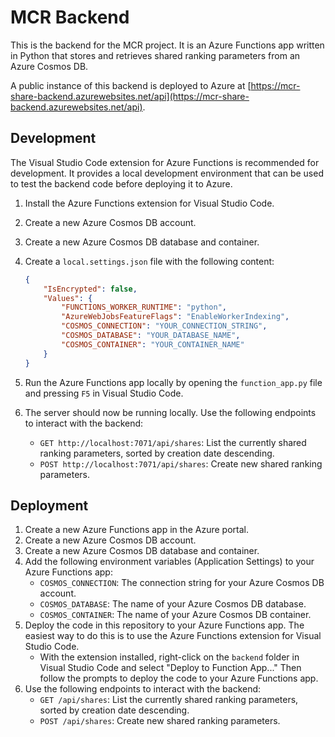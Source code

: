 # MCR Backend

This is the backend for the MCR project. It is an Azure Functions app written in Python that stores and retrieves shared ranking parameters from an Azure Cosmos DB.

A public instance of this backend is deployed to Azure at [https://mcr-share-backend.azurewebsites.net/api](https://mcr-share-backend.azurewebsites.net/api).

## Development

The Visual Studio Code extension for Azure Functions is recommended for development. It provides a local development environment that can be used to test the backend code before deploying it to Azure.

1. Install the Azure Functions extension for Visual Studio Code.
2. Create a new Azure Cosmos DB account.
3. Create a new Azure Cosmos DB database and container.
4. Create a `local.settings.json` file with the following content:

    ```json
    {
        "IsEncrypted": false,
        "Values": {
            "FUNCTIONS_WORKER_RUNTIME": "python",
            "AzureWebJobsFeatureFlags": "EnableWorkerIndexing",
            "COSMOS_CONNECTION": "YOUR_CONNECTION_STRING",
            "COSMOS_DATABASE": "YOUR_DATABASE_NAME",
            "COSMOS_CONTAINER": "YOUR_CONTAINER_NAME"
        }
    }
    ```

5. Run the Azure Functions app locally by opening the `function_app.py` file and pressing `F5` in Visual Studio Code.
6. The server should now be running locally. Use the following endpoints to interact with the backend:
   - `GET http://localhost:7071/api/shares`: List the currently shared ranking parameters, sorted by creation date descending.
   - `POST http://localhost:7071/api/shares`: Create new shared ranking parameters.

## Deployment

1. Create a new Azure Functions app in the Azure portal.
2. Create a new Azure Cosmos DB account.
3. Create a new Azure Cosmos DB database and container.
4. Add the following environment variables (Application Settings) to your Azure Functions app:
   - `COSMOS_CONNECTION`: The connection string for your Azure Cosmos DB account.
   - `COSMOS_DATABASE`: The name of your Azure Cosmos DB database.
   - `COSMOS_CONTAINER`: The name of your Azure Cosmos DB container.
5. Deploy the code in this repository to your Azure Functions app. The easiest way to do this is to use the Azure Functions extension for Visual Studio Code.
   - With the extension installed, right-click on the `backend` folder in Visual Studio Code and select "Deploy to Function App..." Then follow the prompts to deploy the code to your Azure Functions app.
6. Use the following endpoints to interact with the backend:
   - `GET /api/shares`: List the currently shared ranking parameters, sorted by creation date descending.
   - `POST /api/shares`: Create new shared ranking parameters.
